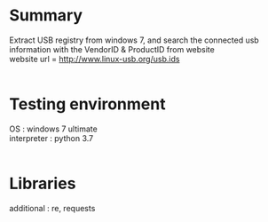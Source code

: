 # Summary
Extract USB registry from windows 7, and search the connected usb information with the VendorID & ProductID from website<br>
website url = http://www.linux-usb.org/usb.ids<br>
<br>
# Testing environment
OS : windows 7 ultimate<br>
interpreter : python 3.7<br>
<br>
# Libraries 
additional : re, requests
